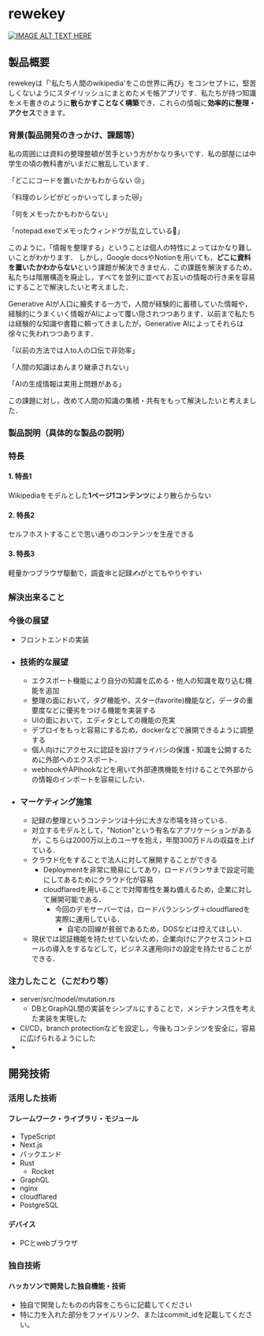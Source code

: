 # rewekey

[![IMAGE ALT TEXT HERE](https://jphacks.com/wp-content/uploads/2023/07/JPHACKS2023_ogp.png)](https://www.youtube.com/watch?v=yYRQEdfGjEg)

## 製品概要
rewekeyは「'私たち人間のwikipedia'をこの世界に再び」をコンセプトに，堅苦しくないようにスタイリッシュにまとめたメモ帳アプリです．私たちが持つ知識をメモ書きのように**散らかすことなく構築**でき、これらの情報に**効率的に整理・アクセス**できます。

### 背景(製品開発のきっかけ、課題等）

私の周囲には資料の整理整頓が苦手という方がかなり多いです．私の部屋には中学生の頃の教科書がいまだに散乱しています．


「どこにコードを置いたかもわからない 😢」

「料理のレシピがどっかいってしまった😿」

「何をメモったかもわからない」

「notepad.exeでメモったウィンドウが乱立している📔」

このように，「情報を整理する」ということは個人の特性によってはかなり難しいことがわかります．
しかし，Google docsやNotionを用いても，**どこに資料を置いたかわからない**という課題が解決できません．この課題を解決するため，私たちは階層構造を廃止し，すべてを並列に並べてお互いの情報の行き来を容易にすることで解決したいと考えました．


Generative AIが人口に膾炙する一方で，人間が経験的に蓄積していた情報や，経験的にうまくいく情報がAIによって覆い隠されつつあります．以前まで私たちは経験的な知識や書籍に頼ってきましたが，Generative AIによってそれらは徐々に失われつつあります．

「以前の方法では人to人の口伝で非効率」

「人間の知識はあんまり継承されない」

「AIの生成情報は実用上問題がある」

この課題に対し，改めて人間の知識の集積・共有をもって解決したいと考えました．

 

### 製品説明（具体的な製品の説明）

### 特長
#### 1. 特長1

Wikipediaをモデルとした**1ページ1コンテンツ**により散らからない

#### 2. 特長2

セルフホストすることで思い通りのコンテンツを生産できる

#### 3. 特長3

軽量かつブラウザ駆動で，調査🕸️と記録✍️がとてもやりやすい

### 解決出来ること
### 今後の展望
- フロントエンドの実装
- ### 技術的な展望
  - エクスポート機能により自分の知識を広める・他人の知識を取り込む機能を追加
  - 整理の面において，タグ機能や，スター(favorite)機能など，データの重要度などに優劣をつける機能を実装する
  - UIの面において，エディタとしての機能の充実
  - デプロイをもっと容易にするため，dockerなどで展開できるように調整する
  - 個人向けにアクセスに認証を設けプライバシの保護・知識を公開するために外部へのエクスポート．
  - webhookやAPIhookなどを用いて外部連携機能を付けることで外部からの情報のインポートを容易にしたい．
- ### マーケティング施策
  -  記録の整理というコンテンツは十分に大きな市場を持っている．
    - 対立するモデルとして，"Notion"という有名なアプリケーションがあるが，こちらは2000万以上のユーザを抱え，年間300万ドルの収益を上げている．
  - クラウド化をすることで法人に対して展開することができる
    - Deploymentを非常に簡易にしてあり，ロードバランサまで設定可能にしてあるためにクラウド化が容易
    - cloudflaredを用いることで対障害性を兼ね備えるため，企業に対して展開可能である．
      - 今回のデモサーバーでは，ロードバランシング＋cloudflaredを実際に運用している．
        - 自宅の回線が貧弱であるため，DOSなどは控えてほしい．
  - 現状では認証機能を持たせていないため，企業向けにアクセスコントロールの導入をするなどして，ビジネス運用向けの設定を持たせることができる．

### 注力したこと（こだわり等）
- server/src/model/mutation.rs
  -  DBとGraphQL間の実装をシンプルにすることで，メンテナンス性を考えた実装を実現した
- CI/CD，branch protectionなどを設定し，今後もコンテンツを安全に，容易に広げられるようにした
- 

## 開発技術
### 活用した技術

#### フレームワーク・ライブラリ・モジュール

- TypeScript
 - Next.js
- バックエンド
- Rust
  - Rocket
- GraphQL
- nginx
- cloudflared
- PostgreSQL

#### デバイス
* PCとwebブラウザ

### 独自技術
#### ハッカソンで開発した独自機能・技術
* 独自で開発したものの内容をこちらに記載してください
* 特に力を入れた部分をファイルリンク、またはcommit_idを記載してください。
  
 
